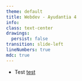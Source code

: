 ```yaml
---
theme: default
title: Webdev - Ayudantia 4
info:
class: text-center
drawings:
  persist: false
transition: slide-left
lineNumbers: true
mdc: true
---
```


<div>

- Test [test](/presentation/ayudantia-5)


</div>
